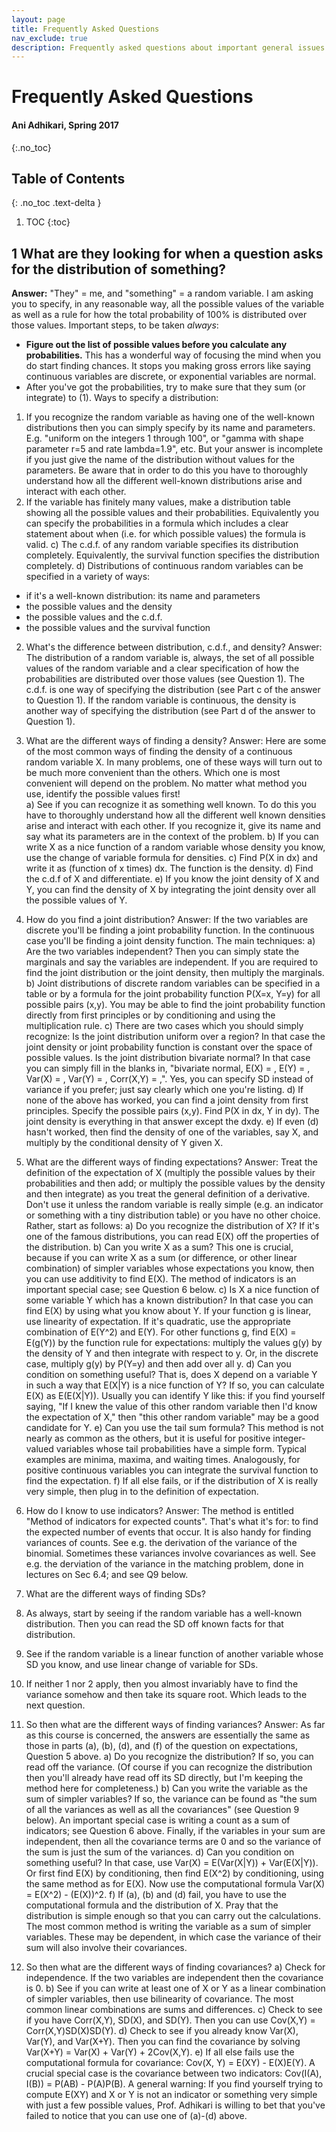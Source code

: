 ```yaml
---
layout: page
title: Frequently Asked Questions
nav_exclude: true
description: Frequently asked questions about important general issues.
---
```

# Frequently Asked Questions #
#### Ani Adhikari, Spring 2017 ####
{:.no_toc}

## Table of Contents
{: .no_toc .text-delta }

1. TOC
{:toc}

## 1 What are they looking for when a question asks for the distribution of something?
**Answer:** "They" = me, and "something" = a random variable. I am asking you to specify, in any reasonable way, all the possible values of the variable as well as a rule for how the total probability of 100% is distributed over those values. Important steps, to be taken *always*:
- **Figure out the list of possible values before you calculate any probabilities.** This has a wonderful way of focusing the mind when you do start finding chances. It stops you making gross errors like saying continuous variables are discrete, or exponential variables are normal.
- After you've got the probabilities, try to make sure that they sum (or integrate) to \(1\).
Ways to specify a distribution:
1. If you recognize the random variable as having one of the well-known distributions then you can simply specify by its name and parameters.  E.g. "uniform on the integers 1 through 100", or "gamma with shape parameter r=5 and rate lambda=1.9", etc.  But your answer is incomplete if you just give the name of the distribution without values for the parameters. Be aware that in order to do this you have to thoroughly understand how all the different well-known distributions arise and interact with each other.
2. If the variable has finitely many values, make a distribution table showing all the possible values and their probabilities. Equivalently you can specify the probabilities in a formula which includes a clear statement about when (i.e. for which possible values) the formula is valid.
c) The c.d.f. of any random variable specifies its distribution completely.  Equivalently, the survival function specifies the distribution completely.
d) Distributions of continuous random variables can be specified in a variety of ways:
* if it's a well-known distribution: its name and parameters
* the possible values and the density
* the possible values and the c.d.f.
* the possible values and the survival function

2. What's the difference between distribution, c.d.f., and density?
Answer: The distribution of a random variable is, always, the set of all possible values of the random variable and a clear specification of how the probabilities are distributed over those values (see Question 1). The c.d.f. is one way of specifying the distribution (see Part c of the answer to Question 1). If the random variable is continuous, the density is another way of specifying the distribution (see Part d of the answer to Question 1).

3. What are the different ways of finding a density?
Answer: Here are some of the most common ways of finding the density of a continuous random variable X. In many problems, one of these ways will turn out to be much more convenient than the others. Which one is most convenient will depend on the problem. No matter what method you use, identify the possible values first!  
a) See if you can recognize it as something well known.  To do this you have to thoroughly understand how all the different well known densities arise and interact with each other.  If you recognize it, give its name and say what its parameters are in the context of the problem.
b) If you can write X as a nice function of a random variable whose density you know, use the change of variable formula for densities.
c) Find P(X in dx) and write it as (function of x times) dx.  The function is the density.
d) Find the c.d.f of X and differentiate.
e) If you know the joint density of X and Y, you can find the density of X by integrating the joint density over all the possible values of Y.

4. How do you find a joint distribution?
Answer: If the two variables are discrete you'll be finding a joint probability function. In the continuous case you'll be finding a joint density function. The main techniques:
a) Are the two variables independent? Then you can simply state the marginals and say the variables are independent. If you are required to find the joint distribution or the joint density, then multiply the marginals.
b) Joint distributions of discrete random variables can be specified in a table or by a formula for the joint probability function P(X=x, Y=y) for all possible pairs (x,y).  You may be able to find the joint probability function directly from first principles or by conditioning and using the multiplication rule.
c) There are two cases which you should simply recognize:
Is the joint distribution uniform over a region? In that case the joint density or joint probability function is constant over the space of possible values.
Is the joint distribution bivariate normal? In that case you can simply fill in the blanks in, "bivariate normal, E(X) =   , E(Y) =   , Var(X) =  , Var(Y) =  , Corr(X,Y) = ,". Yes, you can specify SD instead of variance if you prefer; just say clearly which one you're listing.
d) If none of the above has worked, you can find a joint density from first principles. Specify the possible pairs (x,y). Find P(X in dx, Y in dy). The joint density is everything in that answer except the dxdy.
e) If even (d) hasn't worked, then find the density of one of the variables, say X, and multiply by the conditional density of Y given X.

5. What are the different ways of finding expectations?
Answer:  Treat the definition of the expectation of X (multiply the possible values by their probabilities and then add; or multiply the possible values by the density and then integrate) as you treat the general definition of a derivative. Don't use it unless the random variable is really simple (e.g. an indicator or something with a tiny distribution table) or you have no other choice. Rather, start as follows:
a) Do you recognize the distribution of X? If it's one of the famous distributions, you can read E(X) off the properties of the distribution.
b) Can you write X as a sum? This one is crucial, because if you can write X as a sum (or difference, or other linear combination) of simpler variables whose expectations you know, then you can use additivity to find E(X). The method of indicators is an important special case; see Question 6 below.
c) Is X a nice function of some variable Y which has a known distribution?  In that case you can find E(X) by using what you know about Y. If your function g is linear, use linearity of expectation. If it's quadratic, use the appropriate combination of E(Y^2) and E(Y). For other functions g, find E(X) = E(g(Y)) by the function rule for expectations: multiply the values g(y) by the density of Y and then integrate with respect to y. Or, in the discrete case, multiply g(y) by P(Y=y) and then add over all y.
d) Can you condition on something useful?  That is, does X depend on a variable Y in such a way that E(X|Y) is a nice function of Y?  If so, you can calculate E(X) as E(E(X|Y)). Usually you can identify Y like this: if you find yourself saying, "If I knew the value of this other random variable then I'd know the expectation of X," then "this other random variable" may be a good candidate for Y.
e) Can you use the tail sum formula? This method is not nearly as common as the others, but it is useful for positive integer-valued variables whose tail probabilities have a simple form. Typical examples are minima, maxima, and waiting times. Analogously, for positive continuous variables you can integrate the survival function to find the expectation.
f) If all else fails, or if the distribution of X is really very simple, then plug in to the definition of expectation.

6. How do I know to use indicators?
Answer:  The method is entitled "Method of indicators for expected counts".  That's what it's for: to find the expected number of events that occur. It is also handy for finding variances of counts. See e.g. the derivation of the variance of the binomial. Sometimes these variances involve covariances as well. See e.g. the derviation of the variance  in the matching problem, done in lectures on Sec 6.4; and see Q9 below.

7. What are the different ways of finding SDs?
1. As always, start by seeing if the random variable has a well-known distribution. Then you can read the SD off known facts for that distribution.
2. See if the random variable is a linear function of another variable whose SD you know, and use linear change of variable for SDs.
3. If neither 1 nor 2 apply, then you almost invariably have to find the variance somehow and then take its square root. Which leads to the next question.

8. So then what are the different ways of finding variances?
Answer: As far as this course is concerned, the answers are essentially the same as those in parts (a), (b), (d), and (f) of the question on expectations, Question 5 above.
a) Do you recognize the distribution? If so, you can read off the variance. (Of course if you can recognize the distribution then you'll already have read off its SD directly, but I'm keeping the method here for completeness.)
b) Can you write the variable as the sum of simpler variables? If so, the variance can be found as "the sum of all the variances as well as all the covariances" (see Question 9 below). An important special case is writing a count as a sum of indicators; see Question 6 above. Finally, if the variables in your sum are independent, then all the covariance terms are 0 and so the variance of the sum is just the sum of the variances.
d) Can you condition on something useful? In that case, use Var(X) = E(Var(X|Y)) + Var(E(X|Y)). Or first find E(X) by conditioning, then find E(X^2) by conditioning, using the same method as for E(X). Now use the computational formula Var(X) = E(X^2) - (E(X))^2.
f) If (a), (b) and (d) fail, you have to use the computational formula and the distribution of X. Pray that the distribution is simple enough so that you can carry out the calculations.
  The most common method is writing the variable as a sum of simpler variables. These may be dependent, in which case the variance of their sum will also involve their covariances.

9. So then what are the different ways of finding covariances?
a) Check for independence. If the two variables are independent then the covariance is 0.
b) See if you can write at least one of X or Y as a linear combination of simpler variables, then use bilinearity of covariance. The most common linear combinations are sums and differences.
c) Check to see if you have Corr(X,Y), SD(X), and SD(Y). Then you can use Cov(X,Y) = Corr(X,Y)SD(X)SD(Y).
d) Check to see if you already know Var(X), Var(Y), and Var(X+Y). Then you can find the covariance by solving
Var(X+Y) = Var(X) + Var(Y) + 2Cov(X,Y).
e) If all else fails use the computational formula for covariance: Cov(X, Y) = E(XY) - E(X)E(Y). A crucial special case is the covariance between two indicators: Cov(I(A), I(B)) = P(AB) - P(A)P(B).
A general warning: If you find yourself trying to compute E(XY) and X or Y is not an indicator or something very simple with just a few possible values, Prof. Adhikari is willing to bet that you've failed to notice that you can use one of (a)-(d) above.